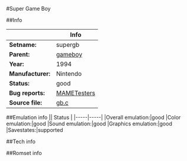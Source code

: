 #Super Game Boy

##Info

||Info|
|-----|-----|
|**Setname:**|supergb
|**Parent:**|[gameboy](gameboy.md)
|**Year:**|1994
|**Manufacturer:**|Nintendo
|**Status:**|good
|**Bug reports:**|[MAMETesters](http://mametesters.org/view_all_set.php?type=1&temporary=y&search=gb.c)
|**Source file:**|[gb.c](https://github.com/mamedev/mame/blob/master/src/mess/drivers/gb.c)

##Emulation info
|| Status |
|-----|-----|
|Overall emulation:|good
|Color emulation:|good
|Sound emulation:|good
|Graphics emulation:|good
|Savestates:|supported

##Tech info

##Romset info

<!--- START OF EDITED COMMENT DO NOT TOUCH TEXT ABOVE-->
